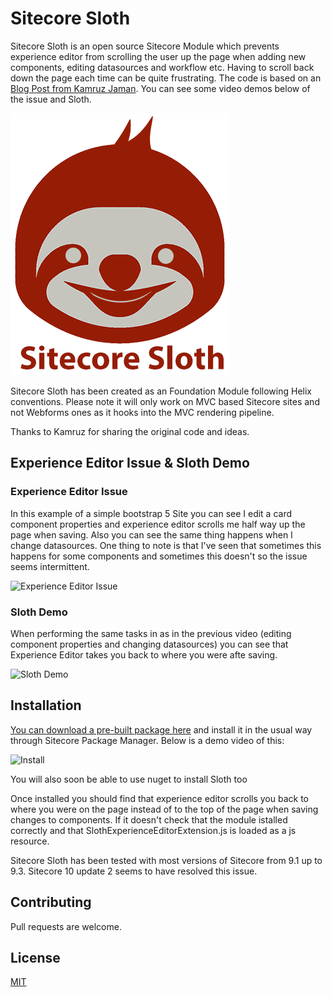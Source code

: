 # Sitecore Sloth

Sitecore Sloth is an open source Sitecore Module which prevents experience editor from scrolling the user up the page when adding new components, editing datasources and workflow etc. Having to scroll back down the page each time can be quite frustrating. The code is based on an [Blog Post from Kamruz Jaman](https://jammykam.wordpress.com/2017/09/08/inheriting-and-extending-sitecore-javascript/). You can see some video demos below of the issue and Sloth.

![Sloth Logo](/src/Foundation/Sloth/code/SitecorePackage/sitecore-sloth-logo-small.png)

Sitecore Sloth has been created as an Foundation Module following Helix conventions. Please note it will only work on MVC based Sitecore sites and not Webforms ones as it hooks into the MVC rendering pipeline.

Thanks to Kamruz for sharing the original code and ideas.

## Experience Editor Issue & Sloth Demo

### Experience Editor Issue

In this example of a simple bootstrap 5 Site you can see I edit a card component properties and experience editor scrolls me half way up the page when saving. Also you can see the same thing happens when I change datasources. One thing to note is that I've seen that sometimes this happens for some components and sometimes this doesn't so the issue seems intermittent.

![Experience Editor Issue](/src/Foundation/Sloth/code/Videos/sloth-experience-editor-issue.gif)

### Sloth Demo

When performing the same tasks in as in the previous video (editing component properties and changing datasources) you can see that Experience Editor takes you back to where you were afte saving.

![Sloth Demo](/src/Foundation/Sloth/code/Videos/sloth-demo.gif)

## Installation

[You can download a pre-built package here](https://github.com/fluxdigital/FluxDigital.Extensions/blob/master/src/Foundation/Sloth/code/SitecorePackage/Sitecore%20Sloth-1.0.zip) and install it in the usual way through Sitecore Package Manager. Below is a demo video of this:

![Install](/src/Foundation/Sloth/code/Videos/sloth-install.gif)

You will also soon be able to use nuget to install Sloth too

Once installed you should find that experience editor scrolls you back to where you were on the page instead of to the top of the page when saving changes to components. If it doesn't check that the module istalled correctly and that SlothExperienceEditorExtension.js is loaded as a js resource.

Sitecore Sloth has been tested with most versions of Sitecore from 9.1 up to 9.3. Sitecore 10 update 2 seems to have resolved this issue.

## Contributing

Pull requests are welcome.

## License

[MIT](https://choosealicense.com/licenses/mit/)
